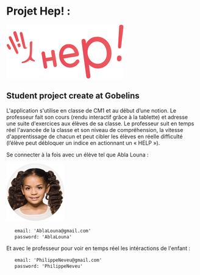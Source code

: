 [logo]: https://github.com/AntoineCharbonnier/School-gobelins/blob/master/public/logo/Logo_hep.png "HEP!"
[ablalouna]: https://github.com/AntoineCharbonnier/School-gobelins/blob/master/public/assets/profile_images/Abla_Louna.png "One student named Abla Louna!"
# Projet Hep! : 

![alt text][logo]

## Student project create at Gobelins

L'application s'utilise en classe de CM1 et au début d’une notion. 
Le professeur fait son cours (rendu interactif grâce à la tablette) et adresse une suite d'exercices aux élèves de sa classe. 
Le professeur suit en temps réel l'avancée de la classe et son niveau de compréhension, 
la vitesse d'apprentissage de chacun et peut cibler les élèves en réelle difficulté (l’élève peut débloquer un indice en actionnant un « HELP »).



Se connecter à la fois avec un élève tel que Abla Louna : 

![alt text][ablalouna]

```
   email: 'AblaLouna@gmail.com'
   password: 'AblaLouna'
```

Et avec le professeur pour voir en temps réel les intéractions de l'enfant : 

```
   email: 'PhilippeNeveu@gmail.com'
   password: 'PhilippeNeveu'
```